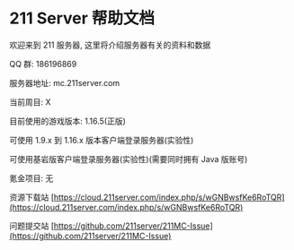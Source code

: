 # 211 Server 帮助文档

欢迎来到 211 服务器, 这里将介绍服务器有关的资料和数据

QQ 群: 186196869

服务器地址: mc.211server.com

当前周目: X

目前使用的游戏版本: 1.16.5\(正版\)

可使用 1.9.x 到 1.16.x 版本客户端登录服务器\(实验性\)

可使用基岩版客户端登录服务器\(实验性\)\(需要同时拥有 Java 版账号\)

氪金项目: 无

资源下载站 [https://cloud.211server.com/index.php/s/wGNBwsfKe6RoTQR](https://cloud.211server.com/index.php/s/wGNBwsfKe6RoTQR)

问题提交站 [https://github.com/211server/211MC-Issue](https://github.com/211server/211MC-Issue)

